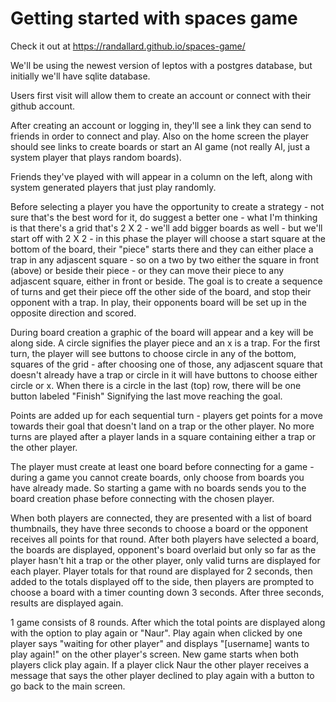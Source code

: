 # Getting started with spaces game

Check it out at https://randallard.github.io/spaces-game/

We'll be using the newest version of leptos with a postgres database, but initially we'll have sqlite database.


Users first visit will allow them to create an account or connect with their github account.


After creating an account or logging in, they'll see a link they can send to friends in order to connect and play.  Also on the home screen the player should see links to create boards or start an AI game (not really AI, just a system player that plays random boards).


Friends they've played with will appear in a column on the left, along with system generated players that just play randomly.


Before selecting a player you have the opportunity to create a strategy - not sure that's the best word for it, do suggest a better one - what I'm thinking is that there's a grid that's 2 X 2 - we'll add bigger boards as well - but we'll start off with 2 X 2 - in this phase the player will choose a start square at the bottom of the board, their "piece" starts there and they can either place a trap in any adjascent square - so on a two by two either the square in front (above) or beside their piece - or they can move their piece to any adjascent square, either in front or beside.  The goal is to create a sequence of turns and get their piece off the other side of the board, and stop their opponent with a trap.  In play, their opponents board will be set up in the opposite direction and scored.


During board creation a graphic of the board will appear and a key will be along side.  A circle signifies the player piece and an x is a trap.  For the first turn, the player will see buttons to choose circle in any of the bottom, squares of the grid - after choosing one of those, any adjascent square that doesn't already have a trap or circle in it will have buttons to choose either circle or x.  When there is a circle in the last (top) row, there will be one button labeled "Finish" Signifying the last move reaching the goal.


Points are added up for each sequential turn - players get points for a move towards their goal that doesn't land on a trap or the other player.  No more turns are played after a player lands in a square containing either a trap or the other player.  


The player must create at least one board before connecting for a game - during a game you cannot create boards, only choose from boards you have already made.  So starting a game with no boards sends you to the board creation phase before connecting with the chosen player.


When both players are connected, they are presented with a list of board thumbnails, they have three seconds to choose a board or the opponent receives all points for that round.  After both players have selected a board, the boards are displayed, opponent's board overlaid but only so far as the player hasn't hit a trap or the other player, only valid turns are displayed for each player.  Player totals for that round are displayed for 2 seconds, then added to the totals displayed off to the side, then players are prompted to choose a board with a timer counting down 3 seconds.  After three seconds, results are displayed again.


1 game consists of 8 rounds.  After which the total points are displayed along with the option to play again or "Naur".  Play again when clicked by one player says "waiting for other player" and displays "[username] wants to play again!" on the other player's screen.  New game starts when both players click play again.  If a player click Naur the other player receives a message that says the other player declined to play again with a button to go back to the main screen.  